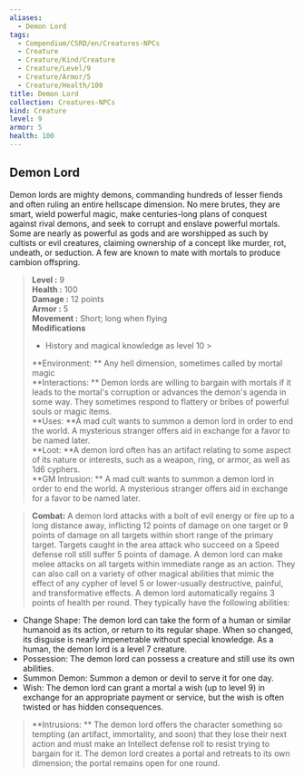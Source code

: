 ```yaml
---
aliases:
  - Demon Lord
tags:
  - Compendium/CSRD/en/Creatures-NPCs
  - Creature
  - Creature/Kind/Creature
  - Creature/Level/9
  - Creature/Armor/5
  - Creature/Health/100
title: Demon Lord
collection: Creatures-NPCs
kind: Creature
level: 9
armor: 5
health: 100
---
```

## Demon Lord  
Demon lords are mighty demons, commanding hundreds of lesser fiends and often ruling an entire hellscape dimension. No mere brutes, they are smart, wield powerful magic, make centuries-long plans of conquest against rival demons, and seek to corrupt and enslave powerful mortals. Some are nearly as powerful as gods and are worshipped as such by cultists or evil creatures, claiming ownership of a concept like murder, rot, undeath, or seduction. A few are known to mate with mortals to produce cambion offspring.  

  
> **Level :** 9  
> **Health :** 100  
> **Damage :** 12 points  
> **Armor :** 5  
> **Movement :** Short; long when flying  
> **Modifications**  
>- History and magical knowledge as level 10 >
>  
> **Environment: ** Any hell dimension, sometimes called by mortal magic  
> **Interactions: ** Demon lords are willing to bargain with mortals if it leads to the mortal's corruption or advances the demon's agenda in some way. They sometimes respond to flattery or bribes of powerful souls or magic items.  
> **Uses: **A mad cult wants to summon a demon lord in order to end the world. A mysterious stranger offers aid in exchange for a favor to be named later.  
> **Loot: **A demon lord often has an artifact relating to some aspect of its nature or interests, such as a weapon, ring, or armor, as well as 1d6 cyphers.  
> **GM Intrusion: ** A mad cult wants to summon a demon lord in order to end the world. A mysterious stranger offers aid in exchange for a favor to be named later.  

> **Combat:** 
> A demon lord attacks with a bolt of evil energy or fire up to a long distance away, inflicting 12 points of damage on one target or 9 points of damage on all targets within short range of the primary target. Targets caught in the area attack who succeed on a Speed defense roll still suffer 5 points of damage. A demon lord can make melee attacks on all targets within immediate range as an action. 
They can also call on a variety of other magical abilities that mimic the effect of any cypher of level 5 or lower-usually destructive, painful, and transformative effects.
 A demon lord automatically regains 3 points of health per round. They typically have the following abilities: 
* Change Shape: The demon lord can take the form of a human or similar humanoid as its action, or return to its regular shape. When so changed, its disguise is nearly impenetrable without special knowledge. As a human, the demon lord is a level 7 creature. 
* Possession: The demon lord can possess a creature and still use its own abilities. 
* Summon Demon: Summon a demon or devil to serve it for one day. 
* Wish: The demon lord can grant a mortal a wish (up to level 9) in exchange for an appropriate payment or service, but the wish is often twisted or has hidden consequences.  
  

> **Intrusions: ** 
> The demon lord offers the character something so tempting (an artifact, immortality, and soon) that they lose their next action and must make an Intellect defense roll to resist trying to bargain for it. The demon lord creates a portal and retreats to its own dimension; the portal remains open for one round.  
